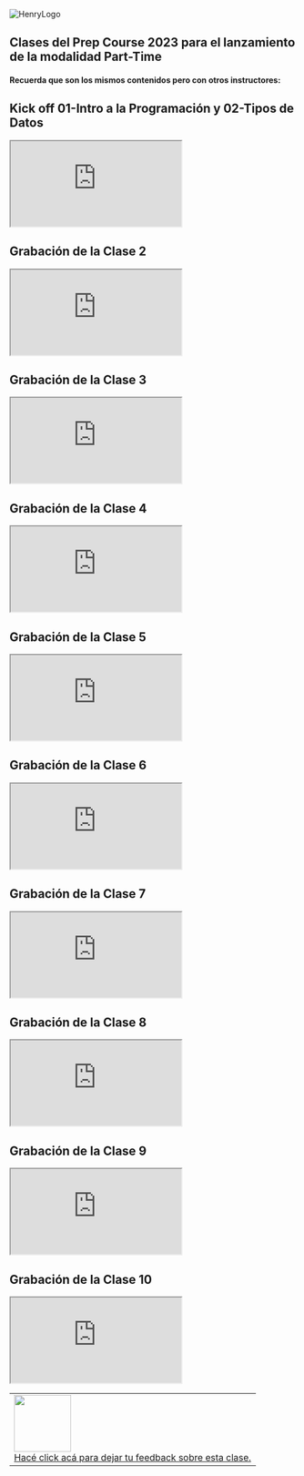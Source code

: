 ![HenryLogo](https://d31uz8lwfmyn8g.cloudfront.net/Assets/logo-henry-white-lg.png)

<!--# ANALYTICS:-->
<!-- Google tag (gtag.js) -->
<script async src="https://www.googletagmanager.com/gtag/js?id=UA-161500899-3">
</script>
<script>
  window.dataLayer = window.dataLayer || [];
  function gtag(){dataLayer.push(arguments);}
  gtag('js', new Date());
  gtag('config', 'UA-161500899-3');
</script>

<!--# GOOGLE TAG MANAGER-->
<!--# HEAD-->
<!-- Google Tag Manager -->
<script>
  (function(w,d,s,l,i){w[l]=w[l]||[];w[l].push({'gtm.start':
  new Date().getTime(),event:'gtm.js'});var f=d.getElementsByTagName(s)[0],
  j=d.createElement(s),dl=l!='dataLayer'?'&l='+l:'';j.async=true;j.src=
  'https://www.googletagmanager.com/gtm.js?id='+i+dl;f.parentNode.insertBefore(j,f);
  })(window,document,'script','dataLayer','GTM-5Z2JFWV');
</script>
<!-- End Google Tag Manager -->
<!--# BODY-->
<!-- Google Tag Manager (noscript) -->
<noscript>
  <iframe src="https://www.googletagmanager.com/ns.html?id=GTM-5Z2JFWV"
height="0" width="0" style="display:none;visibility:hidden">
  </iframe>
</noscript>
<!-- End Google Tag Manager (noscript) -->
<!-- Google tag (gtag.js) -->
<script async src="https://www.googletagmanager.com/gtag/js?id=G-LHV5X0V6Y9"><script>
<script>
  window.dataLayer = window.dataLayer || [];
  function gtag(){dataLayer.push(arguments);}
  gtag('js', new Date());
  gtag('config', 'G-LHV5X0V6Y9');
</script>

## Clases del Prep Course 2023 para el lanzamiento de la modalidad Part-Time

#### Recuerda que son los mismos contenidos pero con otros instructores:

## Kick off 01-Intro a la Programación y 02-Tipos de Datos

<div class="iframeContainer">
  <iframe src="https://player.vimeo.com/video/787787814" allow="autoplay; fullscreen" allowfullscreen></iframe>
</div>

## Grabación de la Clase 2 

<div class="iframeContainer">
  <iframe src="https://player.vimeo.com/video/674888247?h=99f9e6c3f6" allow="autoplay; fullscreen" allowfullscreen></iframe>
</div>

## Grabación de la Clase 3

<div class="iframeContainer">
  <iframe src="https://player.vimeo.com/video/675579686" allow="autoplay; fullscreen" allowfullscreen></iframe>
</div>

## Grabación de la Clase 4

<div class="iframeContainer">
  <iframe src="https://player.vimeo.com/video/676013575" allow="autoplay; fullscreen" allowfullscreen></iframe>
</div>

## Grabación de la Clase 5

<div class="iframeContainer">
  <iframe src="https://player.vimeo.com/video/676404775" allow="autoplay; fullscreen" allowfullscreen></iframe>
</div>

## Grabación de la Clase 6

<div class="iframeContainer">
  <iframe src="https://player.vimeo.com/video/677267773" allow="autoplay; fullscreen" allowfullscreen></iframe>
</div>

## Grabación de la Clase 7

<div class="iframeContainer">
  <iframe src="https://player.vimeo.com/video/678360524" allow="autoplay; fullscreen" allowfullscreen></iframe>
</div>

## Grabación de la Clase 8

<div class="iframeContainer">
  <iframe src="https://player.vimeo.com/video/678360802" allow="autoplay; fullscreen" allowfullscreen></iframe>
</div>

## Grabación de la Clase 9

<div class="iframeContainer">
  <iframe src="https://player.vimeo.com/video/678752961" allow="autoplay; fullscreen" allowfullscreen></iframe>
</div>

## Grabación de la Clase 10

<div class="iframeContainer">
  <iframe src="https://player.vimeo.com/video/679179631" allow="autoplay; fullscreen" allowfullscreen></iframe>
</div>

<table class="hide" width="100%" style='table-layout:fixed;'>
  <tr>
    <td>
      <a href="https://airtable.com/shrSzEYT4idEFGB8d?prefill_clase=00-PrimerosPasos">
        <img src="https://static.thenounproject.com/png/204643-200.png" width="100"/>
        <br>
        Hacé click acá para dejar tu feedback sobre esta clase.
      </a>
    </td>
  </tr>
</table>

